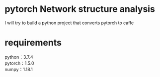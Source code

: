 # pytorch Network structure analysis
I will try to build a python project that converts pytorch to caffe

# requirements
python：3.7.4  
pytorch：1.5.0  
numpy：1.18.1  



